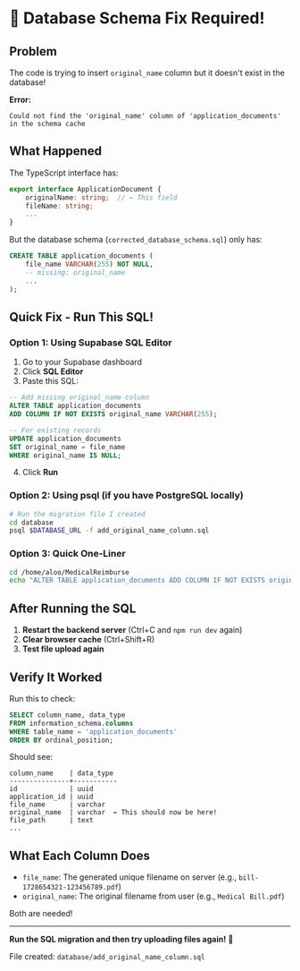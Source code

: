 # 🔧 Database Schema Fix Required!

## Problem

The code is trying to insert `original_name` column but it doesn't exist in the database!

**Error:**
```
Could not find the 'original_name' column of 'application_documents' in the schema cache
```

## What Happened

The TypeScript interface has:
```typescript
export interface ApplicationDocument {
    originalName: string;  // ← This field
    fileName: string;
    ...
}
```

But the database schema (`corrected_database_schema.sql`) only has:
```sql
CREATE TABLE application_documents (
    file_name VARCHAR(255) NOT NULL,
    -- missing: original_name
    ...
);
```

## Quick Fix - Run This SQL!

### Option 1: Using Supabase SQL Editor

1. Go to your Supabase dashboard
2. Click **SQL Editor**
3. Paste this SQL:

```sql
-- Add missing original_name column
ALTER TABLE application_documents 
ADD COLUMN IF NOT EXISTS original_name VARCHAR(255);

-- For existing records
UPDATE application_documents 
SET original_name = file_name 
WHERE original_name IS NULL;
```

4. Click **Run**

### Option 2: Using psql (if you have PostgreSQL locally)

```bash
# Run the migration file I created
cd database
psql $DATABASE_URL -f add_original_name_column.sql
```

### Option 3: Quick One-Liner

```bash
cd /home/aloo/MedicalReimburse
echo "ALTER TABLE application_documents ADD COLUMN IF NOT EXISTS original_name VARCHAR(255);" | psql $DATABASE_URL
```

## After Running the SQL

1. **Restart the backend server** (Ctrl+C and `npm run dev` again)
2. **Clear browser cache** (Ctrl+Shift+R)
3. **Test file upload again**

## Verify It Worked

Run this to check:
```sql
SELECT column_name, data_type 
FROM information_schema.columns 
WHERE table_name = 'application_documents'
ORDER BY ordinal_position;
```

Should see:
```
column_name    | data_type
---------------+-----------
id             | uuid
application_id | uuid
file_name      | varchar
original_name  | varchar  ← This should now be here!
file_path      | text
...
```

## What Each Column Does

- `file_name`: The generated unique filename on server (e.g., `bill-1728654321-123456789.pdf`)
- `original_name`: The original filename from user (e.g., `Medical Bill.pdf`)

Both are needed!

---

**Run the SQL migration and then try uploading files again!** 🚀

File created: `database/add_original_name_column.sql`
